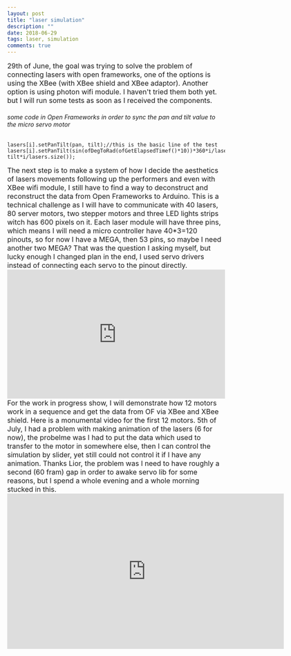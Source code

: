 ```yaml
---
layout: post
title: "laser simulation"
description: ""
date: 2018-06-29
tags: laser, simulation
comments: true
---
```


<font size="3">
29th of June, the goal was trying to solve the problem of connecting lasers with open frameworks, one of the options is using the XBee (with XBee shield and XBee adaptor). Another option is using photon wifi module. I haven't tried them both yet. but I will run some tests as soon as I received the components.
</font>


###### some code in Open Frameworks in order to sync the pan and tilt value to the micro servo motor

```
lasers[i].setPanTilt(pan, tilt);//this is the basic line of the test
lasers[i].setPanTilt(sin(ofDegToRad(ofGetElapsedTimef()*10))*360*i/lasers.size(), tilt*i/lasers.size());
```

<font size="3">
The next step is to make a system of how I decide the aesthetics of lasers movements following up the performers
and even with XBee wifi module, I still have to find a way to deconstruct and reconstruct the data from Open Frameworks to Arduino. This is a technical challenge as I will have to communicate with 40 lasers, 80 server motors, two stepper motors and three LED lights strips witch has 600 pixels on it. Each laser module will have three pins, which means I will need a micro controller have 40*3=120 pinouts, so for now I have a MEGA, then 53 pins, so maybe I need another two MEGA? That was the question I asking myself, but lucky enough I changed plan in the end, I used servo drivers instead of connecting each servo to the pinout directly.
</font>


<div style="padding:59.36% 0 0 0;position:relative;"><iframe src="https://player.vimeo.com/video/277711455?title=0&byline=0&portrait=0" style="position:absolute;top:0;left:0;width:100%;height:100%;" frameborder="0" webkitallowfullscreen mozallowfullscreen allowfullscreen></iframe></div><script src="https://player.vimeo.com/api/player.js"></script>

<font size="3">
For the work in progress show, I will demonstrate how 12 motors work in a sequence and get the data from OF via XBee and XBee shield. Here is a monumental video for the first 12 motors.
</font>

<font size="3">
5th of July, I had a problem with making animation of the lasers (6 for now), the probelme was I had to put the data which used to transfer to the motor in somewhere else, then I can control the simulation by slider, yet still could not control it if I have any animation. Thanks Lior, the problem was I need to have roughly a second (60 fram) gap in order to awake servo lib for some reasons, but I spend a whole evening and a whole morning stucked in this.
</font>

<iframe src="https://player.vimeo.com/video/278129503" width="640" height="360" frameborder="0" allowfullscreen></iframe>
